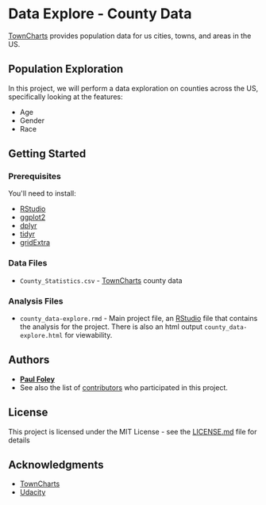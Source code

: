 # Data Explore - County Data

[TownCharts](http://www.towncharts.com/) provides population data for us cities, towns, and areas in the US.


## Population Exploration

In this project, we will perform a data exploration on counties across the US, specifically looking at the features:

* Age 
* Gender
* Race


## Getting Started

### Prerequisites
You'll need to install:

* [RStudio](https://www.rstudio.com/products/rstudio/download/)
* [ggplot2](http://ggplot2.org/)
* [dplyr](http://dplyr.tidyverse.org/)
* [tidyr](http://tidyr.tidyverse.org/)
* [gridExtra](https://cran.r-project.org/web/packages/gridExtra/index.html)

### Data Files

* `County_Statistics.csv` - [TownCharts](http://www.towncharts.com/) county data

### Analysis Files

* `county_data-explore.rmd` - Main project file, an [RStudio](https://www.rstudio.com/products/rstudio/download/) file that contains the analysis for the project. There is also an html output `county_data-explore.html` for viewability.


## Authors

* [**Paul Foley**](https://github.com/paulfoley)
* See also the list of [contributors](https://github.com/paulfoley/data-analyst/tree/master/County_Data-Explore) who participated in this project.


## License

This project is licensed under the MIT License - see the [LICENSE.md](LICENSE.md) file for details


## Acknowledgments

* [TownCharts](http://www.towncharts.com/)
* [Udacity](https://www.udacity.com/)
